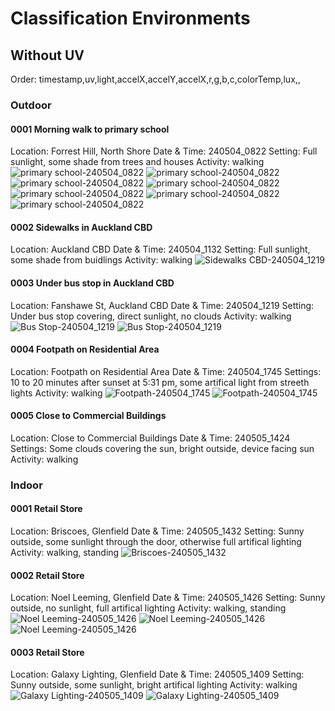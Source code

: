 # Classification Environments

##  Without UV

Order:
timestamp,uv,light,accelX,accelY,accelX,r,g,b,c,colorTemp,lux,,

### Outdoor

#### 0001 Morning walk to primary school
Location: Forrest Hill, North Shore
Date & Time: 240504_0822
Setting: Full sunlight, some shade from trees and houses
Activity: walking
![primary school-240504_0822](data_collection/images/20240505_082106.jpg)
![primary school-240504_0822](data_collection/images/20240505_082432.jpg)
![primary school-240504_0822](data_collection/images/20240505_082653.jpg)
![primary school-240504_0822](data_collection/images/20240505_083227.jpg)
![primary school-240504_0822](data_collection/images/20240505_083319.jpg)
![primary school-240504_0822](data_collection/images/20240505_084232.jpg)
![primary school-240504_0822](data_collection/images/20240505_085656.jpg)


#### 0002 Sidewalks in Auckland CBD
Location: Auckland CBD
Date & Time: 240504_1132
Setting: Full sunlight, some shade from buidlings
Activity: walking
![Sidewalks CBD-240504_1219](data_collection/images/20240504_113220.jpg)


#### 0003 Under bus stop in Auckland CBD
Location: Fanshawe St, Auckland CBD
Date & Time: 240504_1219
Setting: Under bus stop covering, direct sunlight, no clouds
Activity: walking
![Bus Stop-240504_1219](data_collection/images/20240504_121948.jpg)
![Bus Stop-240504_1219](data_collection/images/20240504_121953.jpg)


#### 0004 Footpath on Residential Area
Location: Footpath on Residential Area
Date & Time: 240504_1745
Settings: 10 to 20 minutes after sunset at 5:31 pm, some artifical light from streeth lights
Activity: walking
![Footpath-240504_1745](data_collection/images/20240504_174516.jpg)
![Footpath-240504_1745](data_collection/images/20240504_174544.jpg)

#### 0005 Close to Commercial Buildings
Location: Close to Commercial Buildings
Date & Time: 240505_1424
Settings: Some clouds covering the sun, bright outside, device facing sun
Activity: walking

### Indoor
#### 0001 Retail Store
Location: Briscoes, Glenfield
Date & Time: 240505_1432
Setting: Sunny outside, some sunlight through the door, otherwise full artifical lighting
Activity: walking, standing
![Briscoes-240505_1432](data_collection/images/20240505_143250.jpg)


#### 0002 Retail Store
Location: Noel Leeming, Glenfield
Date & Time: 240505_1426
Setting: Sunny outside, no sunlight, full artifical lighting
Activity: walking, standing
![Noel Leeming-240505_1426](data_collection/images/20240505_142604.jpg)
![Noel Leeming-240505_1426](data_collection/images/20240505_142627.jpg)
![Noel Leeming-240505_1426](data_collection/images/20240505_143124.jpg)



#### 0003 Retail Store
Location: Galaxy Lighting, Glenfield
Date & Time: 240505_1409
Setting: Sunny outside, some sunlight, bright artifical lighting
Activity: walking
![Galaxy Lighting-240505_1409](data_collection/images/20240505_140925.jpg)
![Galaxy Lighting-240505_1409](data_collection/images/20240505_140928.jpg)
